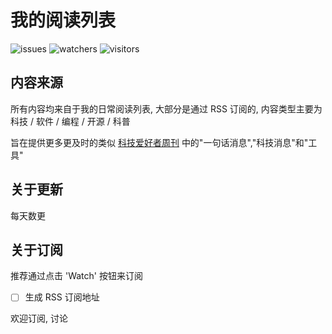 # 我的阅读列表

![issues](https://badgen.net/github/issues/jwenjian/reading-list) ![watchers](https://badgen.net/github/watchers/jwenjian/reading-list) ![visitors](https://visitor-badge.glitch.me/badge?page_id=jwenjian.readling-list)

## 内容来源

所有内容均来自于我的日常阅读列表, 大部分是通过 RSS 订阅的, 内容类型主要为 科技 / 软件 / 编程 / 开源 / 科普

旨在提供更多更及时的类似 [科技爱好者周刊](https://github.com/ruanyf/weekly) 中的"一句话消息","科技消息"和"工具"

## 关于更新

每天数更

## 关于订阅

推荐通过点击 'Watch' 按钮来订阅

- [ ] 生成 RSS 订阅地址

欢迎订阅, 讨论

